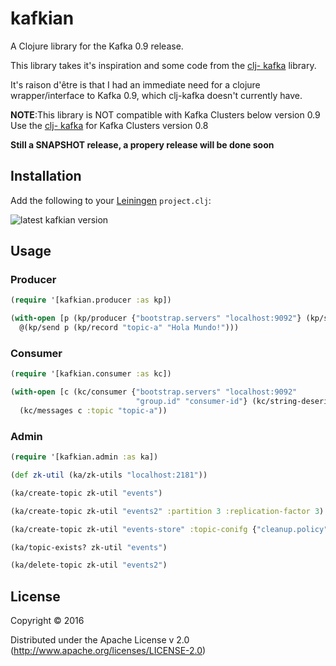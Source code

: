 # kafkian

A Clojure library for the Kafka 0.9 release.

This library takes it's inspiration and some code from the [clj- kafka](https://github.com/pingles/clj-kafka/) library.

It's raison d'être is that I had an immediate need for a clojure wrapper/interface to Kafka 0.9,
which clj-kafka doesn't currently have.


**NOTE**:This library is NOT compatible with Kafka Clusters below version 0.9
         Use the [clj- kafka](https://github.com/pingles/clj-kafka/) for Kafka Clusters version 0.8

**Still a SNAPSHOT release, a propery release will be done soon**

## Installation

Add the following to your [Leiningen](http://github.com/technomancy/leiningen) `project.clj`:

![latest kafkian version](https://clojars.org/com.dayooliyide/kafkian/latest-version.svg)


## Usage

### Producer

```Clojure
(require '[kafkian.producer :as kp])

(with-open [p (kp/producer {"bootstrap.servers" "localhost:9092"} (kp/string-serializer) (kp/string-serializer))]
  @(kp/send p (kp/record "topic-a" "Hola Mundo!")))
```

### Consumer

```Clojure
(require '[kafkian.consumer :as kc])

(with-open [c (kc/consumer {"bootstrap.servers" "localhost:9092"
                            "group.id" "consumer-id"} (kc/string-deserializer) (kc/string-deserializer))]
  (kc/messages c :topic "topic-a"))
```

### Admin

```Clojure
(require '[kafkian.admin :as ka])

(def zk-util (ka/zk-utils "localhost:2181"))

(ka/create-topic zk-util "events")

(ka/create-topic zk-util "events2" :partition 3 :replication-factor 3)

(ka/create-topic zk-util "events-store" :topic-conifg {"cleanup.policy" "compact"})

(ka/topic-exists? zk-util "events")

(ka/delete-topic zk-util "events2")
```

## License

Copyright © 2016 

Distributed under the Apache License v 2.0 (http://www.apache.org/licenses/LICENSE-2.0)  
